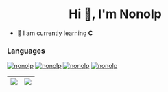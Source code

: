 <h1 align="center">Hi 👋, I'm Nonolp</h1>

- 📘 I am currently learning **C**


<h3 align="left">Languages </h3>
<p align = "left">

<a href="https://en.wikipedia.org/wiki/C_(programming_language)"><img src="https://img.shields.io/badge/c%20-%2300599C.svg?&style=for-the-badge&logo=c&logoColor=white" alt="nonolp"/></a>
<a href="https://en.wikipedia.org/wiki/C%2B%2B"><img src="https://img.shields.io/badge/C++-%2300599C.svg?style=for-the-badge&logo=C%2B%2B&logoColor=white" alt="nonolp"/></a>
<a href="https://en.wikipedia.org/wiki/HTML"><img src="https://img.shields.io/badge/html5-%23E34F26.svg?style=for-the-badge&logo=html5&logoColor=white" alt="nonolp"/></a>
<a href="https://en.wikipedia.org/wiki/CSS"><img src="https://img.shields.io/badge/css3-%231572B6.svg?style=for-the-badge&logo=css3&logoColor=white" alt="nonolp"/></a>
</p>

| ![](https://github-readme-stats.vercel.app/api/top-langs/?username=Nonolp&theme=gotham&hide_border=false&include_all_commits=false&count_private=false&layout=compact) | ![](https://github-readme-stats.vercel.app/api?username=Nonolp&theme=gotham&hide_border=false&include_all_commits=false&count_private=false) |
|---|---|


